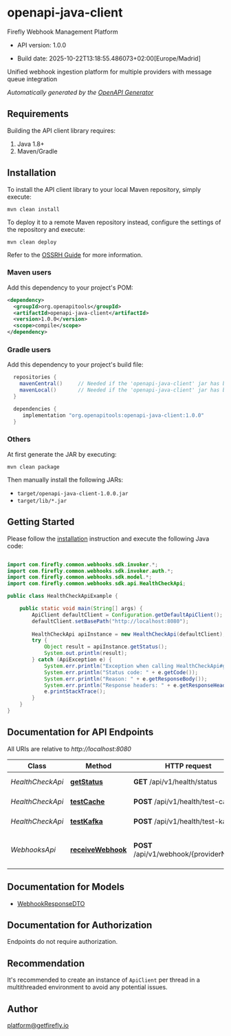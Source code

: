 # openapi-java-client

Firefly Webhook Management Platform

- API version: 1.0.0

- Build date: 2025-10-22T13:18:55.486073+02:00[Europe/Madrid]

Unified webhook ingestion platform for multiple providers with message queue integration


*Automatically generated by the [OpenAPI Generator](https://openapi-generator.tech)*

## Requirements

Building the API client library requires:

1. Java 1.8+
2. Maven/Gradle

## Installation

To install the API client library to your local Maven repository, simply execute:

```shell
mvn clean install
```

To deploy it to a remote Maven repository instead, configure the settings of the repository and execute:

```shell
mvn clean deploy
```

Refer to the [OSSRH Guide](http://central.sonatype.org/pages/ossrh-guide.html) for more information.

### Maven users

Add this dependency to your project's POM:

```xml
<dependency>
  <groupId>org.openapitools</groupId>
  <artifactId>openapi-java-client</artifactId>
  <version>1.0.0</version>
  <scope>compile</scope>
</dependency>
```

### Gradle users

Add this dependency to your project's build file:

```groovy
  repositories {
    mavenCentral()     // Needed if the 'openapi-java-client' jar has been published to maven central.
    mavenLocal()       // Needed if the 'openapi-java-client' jar has been published to the local maven repo.
  }

  dependencies {
     implementation "org.openapitools:openapi-java-client:1.0.0"
  }
```

### Others

At first generate the JAR by executing:

```shell
mvn clean package
```

Then manually install the following JARs:

- `target/openapi-java-client-1.0.0.jar`
- `target/lib/*.jar`

## Getting Started

Please follow the [installation](#installation) instruction and execute the following Java code:

```java

import com.firefly.common.webhooks.sdk.invoker.*;
import com.firefly.common.webhooks.sdk.invoker.auth.*;
import com.firefly.common.webhooks.sdk.model.*;
import com.firefly.common.webhooks.sdk.api.HealthCheckApi;

public class HealthCheckApiExample {

    public static void main(String[] args) {
        ApiClient defaultClient = Configuration.getDefaultApiClient();
        defaultClient.setBasePath("http://localhost:8080");
        
        HealthCheckApi apiInstance = new HealthCheckApi(defaultClient);
        try {
            Object result = apiInstance.getStatus();
            System.out.println(result);
        } catch (ApiException e) {
            System.err.println("Exception when calling HealthCheckApi#getStatus");
            System.err.println("Status code: " + e.getCode());
            System.err.println("Reason: " + e.getResponseBody());
            System.err.println("Response headers: " + e.getResponseHeaders());
            e.printStackTrace();
        }
    }
}

```

## Documentation for API Endpoints

All URIs are relative to *http://localhost:8080*

Class | Method | HTTP request | Description
------------ | ------------- | ------------- | -------------
*HealthCheckApi* | [**getStatus**](docs/HealthCheckApi.md#getStatus) | **GET** /api/v1/health/status | Get service status
*HealthCheckApi* | [**testCache**](docs/HealthCheckApi.md#testCache) | **POST** /api/v1/health/test-cache | Test cache connectivity
*HealthCheckApi* | [**testKafka**](docs/HealthCheckApi.md#testKafka) | **POST** /api/v1/health/test-kafka | Test Kafka connectivity
*WebhooksApi* | [**receiveWebhook**](docs/WebhooksApi.md#receiveWebhook) | **POST** /api/v1/webhook/{providerName} | Receive webhook from any provider


## Documentation for Models

 - [WebhookResponseDTO](docs/WebhookResponseDTO.md)


<a id="documentation-for-authorization"></a>
## Documentation for Authorization

Endpoints do not require authorization.


## Recommendation

It's recommended to create an instance of `ApiClient` per thread in a multithreaded environment to avoid any potential issues.

## Author

platform@getfirefly.io

